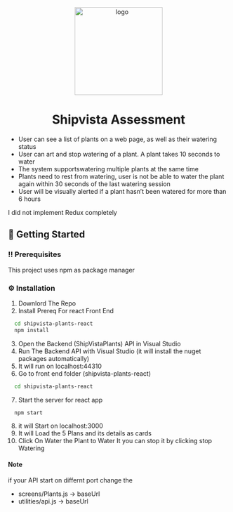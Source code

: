 <div align="center">
  <img src="https://github.com/RoarshacH/ShipvistaPlantsAssessment/blob/master/ShipVistaLogo.png" alt="logo" width="200" height="auto" />
  <h1>Shipvista Assessment</h1>
</div>

- User can see a list of plants on a web page, as well as their watering status
- User can art and stop watering of a plant. A plant takes 10 seconds to water
- The system supportswatering multiple plants at the same time
- Plants need to rest from watering, user is not be able to water the plant again within 30 seconds of the last watering session
- User will be visually alerted if a plant hasn’t been watered for more than 6 hours


<p>I did not implement Redux completely</p>
    
<!-- Getting Started -->
## 	:toolbox: Getting Started

<!-- Prerequisites -->
### :bangbang: Prerequisites

This project uses npm as package manager

<!-- Installation -->
### :gear: Installation

1. Downlord The Repo
2. Install Prereq For react Front End
```bash
  cd shipvista-plants-react
  npm install   
```
3. Open the Backend (ShipVistaPlants) API in Visual Studio
4. Run The Backend API with Visual Studio (it will install the nuget packages automatically)
5. It will run on localhost:44310
6. Go to front end folder (shipvista-plants-react)
```bash
  cd shipvista-plants-react 
```
7. Start the server for react app
```bash
  npm start
```
8. it will Start on localhost:3000
9. It will Load the 5 Plans and its details as cards
10. Click On Water the Plant to Water It you can stop it by clicking stop Watering

#### Note
if your API start on differnt port change the
- screens/Plants.js -> baseUrl
- utilities/api.js -> baseUrl


